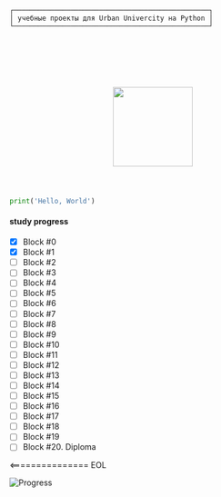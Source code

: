 ``┌────────────────────────────────────────────────┐``<br>
``│ учебные проекты для Urban Univercity на Python │``<br>
``└────────────────────────────────────────────────┘``
<p align="center" style="padding: 40px; margin-top: 60px">
<img src="https://upload.wikimedia.org/wikipedia/commons/c/c3/Python-logo-notext.svg" width="140">
</p>

```python
print('Hello, World')
```
<h4>study progress</h4>

- [x] Block #0
- [x] Block #1
- [ ] Block #2
- [ ] Block #3
- [ ] Block #4
- [ ] Block #5
- [ ] Block #6
- [ ] Block #7
- [ ] Block #8
- [ ] Block #9
- [ ] Block #10
- [ ] Block #11
- [ ] Block #12
- [ ] Block #13
- [ ] Block #14
- [ ] Block #15
- [ ] Block #16
- [ ] Block #17
- [ ] Block #18
- [ ] Block #19
- [ ] Block #20. Diploma

<=============== EOL

<img src="https://progress-bar.xyz/2/?scale=21&title=Study&width=400&progress_color=057200&progress_background=949694&color=07119c&suffix=%" alt="Progress">

